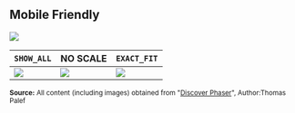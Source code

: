 ## Mobile Friendly

![](http://f.cl.ly/items/2X3N2b0H0K0T0g0J3W2M/use_mobile_view.png)

|    `SHOW_ALL`         |     NO SCALE         |`EXACT_FIT`|
|--------------|--------------|--------------|
| ![](http://f.cl.ly/items/3U0U3x0O1L2c2v3f150Y/show_all.png) | ![](http://f.cl.ly/items/3u1v1o1D2K2R23302k0W/no_scale.png) |![](http://f.cl.ly/items/1r0Q2z0A110H3w0O0u3h/exact_fit.png) |

<sub>**Source:** All content (including images) obtained from "[Discover Phaser](https://www.discoverphaser.com/)", Author:Thomas Palef</sub>
